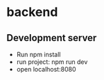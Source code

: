 # backend

## Development server

- Run npm install
- run project: npm run dev
- open localhost:8080
